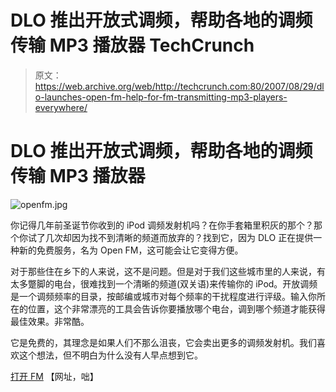 # DLO 推出开放式调频，帮助各地的调频传输 MP3 播放器 TechCrunch

> 原文：<https://web.archive.org/web/http://techcrunch.com:80/2007/08/29/dlo-launches-open-fm-help-for-fm-transmitting-mp3-players-everywhere/>

# DLO 推出开放式调频，帮助各地的调频传输 MP3 播放器

![openfm.jpg](img/eadae1b3904ba5140109901f0969fdff.png)

你记得几年前圣诞节你收到的 iPod 调频发射机吗？在你手套箱里积灰的那个？那个你试了几次却因为找不到清晰的频道而放弃的？找到它，因为 DLO 正在提供一种新的免费服务，名为 Open FM，这可能会让它变得方便。

对于那些住在乡下的人来说，这不是问题。但是对于我们这些城市里的人来说，有太多蹩脚的电台，很难找到一个清晰的频道(双关语)来传输你的 iPod。开放调频是一个调频频率的目录，按邮编或城市对每个频率的干扰程度进行评级。输入你所在的位置，这个非常漂亮的工具会告诉你要播放哪个电台，调到哪个频道才能获得最佳效果。非常酷。

它是免费的，其理念是如果人们不那么沮丧，它会卖出更多的调频发射机。我们喜欢这个想法，但不明白为什么没有人早点想到它。

[打开 FM](https://web.archive.org/web/20221007182355/http://www.dlo.com/openfm/openfm_web.tpl) 【网址，咄】